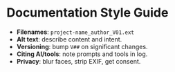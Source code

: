 # Documentation Style Guide
- **Filenames**: `project-name_author_V01.ext`
- **Alt text**: describe content and intent.
- **Versioning**: bump `V##` on significant changes.
- **Citing AI/tools**: note prompts and tools in log.
- **Privacy**: blur faces, strip EXIF, get consent.
